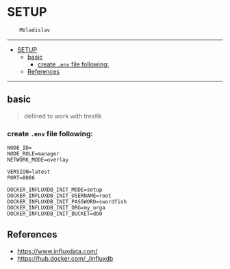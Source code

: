 # SETUP

```sh
    MVladislav
```

---

- [SETUP](#setup)
  - [basic](#basic)
    - [create `.env` file following:](#create-env-file-following)
  - [References](#references)

---

## basic

> defined to work with treafik

### create `.env` file following:

```env
NODE_ID=
NODE_ROLE=manager
NETWORK_MODE=overlay

VERSION=latest
PORT=8086

DOCKER_INFLUXDB_INIT_MODE=setup
DOCKER_INFLUXDB_INIT_USERNAME=root
DOCKER_INFLUXDB_INIT_PASSWORD=swordfish
DOCKER_INFLUXDB_INIT_ORG=my_orga
DOCKER_INFLUXDB_INIT_BUCKET=db0
```

## References

- <https://www.influxdata.com/>
- <https://hub.docker.com/_/influxdb>
